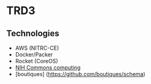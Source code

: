 # TRD3

## Technologies

* AWS (NITRC-CE)
* Docker/Packer
* Rocket (CoreOS)
* [NIH Commons computing](https://datascience.nih.gov/commons)
* [boutiques] (https://github.com/boutiques/schema)
